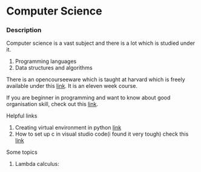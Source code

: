 # Computer Science
### Description
Computer science is a vast subject and there is a lot which is studied under it.

1. Programming languages
2. Data structures and algorithms

There is an opencourseeware which is taught at harvard which is freely available under this [link](https://cs50.harvard.edu/x/2021/weeks/). It is an eleven week course.

If you are beginner in programming and want to know about good organisation skill, check out this [link](https://goodresearch.dev/). 



Helpful links
1. Creating virtual environment in python [link](/cs/virtual_env.md)
2. How to set up c in visual studio code(i found it very tough) check this [link](https://www.youtube.com/watch?v=GjxfGoM7Ff8)



Some topics
1. Lambda calculus:

